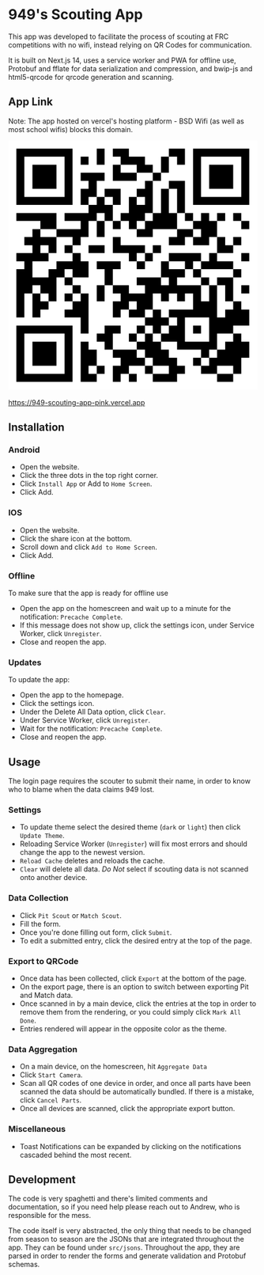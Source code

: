 # 949's Scouting App

This app was developed to facilitate the process of scouting at FRC competitions with no wifi, instead relying on QR Codes for communication.

It is built on Next.js 14, uses a service worker and PWA for offline use, Protobuf and fflate for data serialization and compression, and bwip-js and html5-qrcode for qrcode generation and scanning.

## App Link

Note: The app hosted on vercel's hosting platform - BSD Wifi (as well as most school wifis) blocks this domain.

![Scouting App Link](scout-app-link.png)

https://949-scouting-app-pink.vercel.app

## Installation

### Android

-   Open the website.
-   Click the three dots in the top right corner.
-   Click `Install App` or Add to `Home Screen`.
-   Click Add.

### IOS

-   Open the website.
-   Click the share icon at the bottom.
-   Scroll down and click `Add to Home Screen`.
-   Click Add.

### Offline

To make sure that the app is ready for offline use

-   Open the app on the homescreen and wait up to a minute for the notification: `Precache Complete`.
-   If this message does not show up, click the settings icon, under Service Worker, click `Unregister`.
-   Close and reopen the app.

### Updates

To update the app:

-   Open the app to the homepage.
-   Click the settings icon.
-   Under the Delete All Data option, click `Clear`.
-   Under Service Worker, click `Unregister`.
-   Wait for the notification: `Precache Complete`.
-   Close and reopen the app.

## Usage

The login page requires the scouter to submit their name, in order to know who to blame when the data claims 949 lost.

### Settings

-   To update theme select the desired theme (`dark` or `light`) then click `Update Theme`.
-   Reloading Service Worker (`Unregister`) will fix most errors and should change the app to the newest version.
-   `Reload Cache` deletes and reloads the cache.
-   `Clear` will delete all data. _Do Not_ select if scouting data is not scanned onto another device.

### Data Collection

-   Click `Pit Scout` or `Match Scout`.
-   Fill the form.
-   Once you're done filling out form, click `Submit`.
-   To edit a submitted entry, click the desired entry at the top of the page.

### Export to QRCode

-   Once data has been collected, click `Export` at the bottom of the page.
-   On the export page, there is an option to switch between exporting Pit and Match data.
-   Once scanned in by a main device, click the entries at the top in order to remove them from the rendering, or you could simply click `Mark All Done`.
-   Entries rendered will appear in the opposite color as the theme.

### Data Aggregation

-   On a main device, on the homescreen, hit `Aggregate Data`
-   Click `Start Camera`.
-   Scan all QR codes of one device in order, and once all parts have been scanned the data should be automatically bundled. If there is a mistake, click `Cancel Parts`.
-   Once all devices are scanned, click the appropriate export button.

### Miscellaneous

-   Toast Notifications can be expanded by clicking on the notifications cascaded behind the most recent.

## Development

The code is very spaghetti and there's limited comments and documentation, so if you need help please reach out to Andrew, who is responsible for the mess.

The code itself is very abstracted, the only thing that needs to be changed from season to season are the JSONs that are integrated throughout the app. They can be found under `src/jsons`. Throughout the app, they are parsed in order to render the forms and generate validation and Protobuf schemas.

